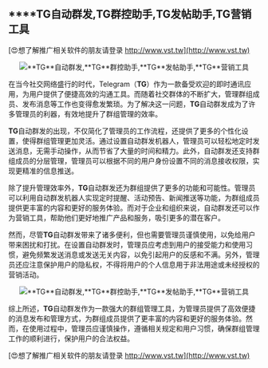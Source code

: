 ## ****TG**自动群发,**TG**群控助手,**TG**发帖助手,**TG**营销工具**

[😍想了解推广相关软件的朋友请登录 http://www.vst.tw](http://www.vst.tw)

 <center><img src="https://vst.tw/MP4/tuiguang/png/3.png" alt="**TG**自动群发,**TG**群控助手,**TG**发帖助手,**TG**营销工具"></center>

在当今社交网络盛行的时代，Telegram（**TG**）作为一款备受欢迎的即时通讯应用，为用户提供了便捷高效的沟通工具。而随着社交群体的不断扩大，管理群组成员、发布消息等工作也变得愈发繁琐。为了解决这一问题，**TG**自动群发成为了许多管理员的利器，有效地提升了群组管理的效率。

**TG**自动群发的出现，不仅简化了管理员的工作流程，还提供了更多的个性化设置，使得群组管理更加灵活。通过设置自动群发机器人，管理员可以轻松地定时发送消息，无需手动操作，从而节省了大量的时间和精力。此外，自动群发还支持群组成员的分层管理，管理员可以根据不同的用户身份设置不同的消息接收权限，实现更精准的信息推送。

除了提升管理效率外，**TG**自动群发还为群组提供了更多的功能和可能性。管理员可以利用自动群发机器人实现定时提醒、活动预告、新闻推送等功能，为群组成员提供更丰富的内容和更好的服务体验。而对于企业和组织来说，自动群发还可以作为营销工具，帮助他们更好地推广产品和服务，吸引更多的潜在客户。

然而，尽管**TG**自动群发带来了诸多便利，但也需要管理员谨慎使用，以免给用户带来困扰和打扰。在设置自动群发时，管理员应考虑到用户的接受能力和使用习惯，避免频繁发送消息或发送无关内容，以免引起用户的反感和不满。另外，管理员还应注意保护用户的隐私权，不得将用户的个人信息用于非法用途或未经授权的营销活动。

 <center><img src="https://vst.tw/MP4/tuiguang/png/5.png" alt="**TG**自动群发,**TG**群控助手,**TG**发帖助手,**TG**营销工具"></center>

综上所述，**TG**自动群发作为一款强大的群组管理工具，为管理员提供了高效便捷的消息发布和管理方式，为群组成员提供了更丰富的内容和更好的服务体验。然而，在使用过程中，管理员应谨慎操作，遵循相关规定和用户习惯，确保群组管理工作的顺利进行，保护用户的合法权益。

[😍想了解推广相关软件的朋友请登录 http://www.vst.tw](http://www.vst.tw)



